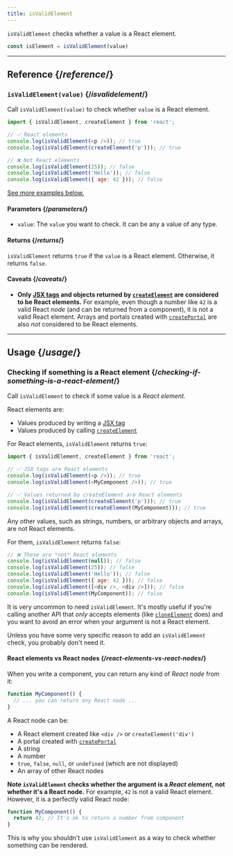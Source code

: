 ```yaml
---
title: isValidElement
---
```




`isValidElement` checks whether a value is a React element.

```js
const isElement = isValidElement(value)
```



<InlineToc />

---

## Reference {/*reference*/}

### `isValidElement(value)` {/*isvalidelement*/}

Call `isValidElement(value)` to check whether `value` is a React element.

```js
import { isValidElement, createElement } from 'react';

// ✅ React elements
console.log(isValidElement(<p />)); // true
console.log(isValidElement(createElement('p'))); // true

// ❌ Not React elements
console.log(isValidElement(25)); // false
console.log(isValidElement('Hello')); // false
console.log(isValidElement({ age: 42 })); // false
```

[See more examples below.](#usage)

#### Parameters {/*parameters*/}

* `value`: The `value` you want to check. It can be any a value of any type.

#### Returns {/*returns*/}

`isValidElement` returns `true` if the `value` is a React element. Otherwise, it returns `false`.

#### Caveats {/*caveats*/}

* **Only [JSX tags](/learn/writing-markup-with-jsx) and objects returned by [`createElement`](/reference/react/createElement) are considered to be React elements.** For example, even though a number like `42` is a valid React *node* (and can be returned from a component), it is not a valid React element. Arrays and portals created with [`createPortal`](/reference/react-dom/createPortal) are also *not* considered to be React elements.

---

## Usage {/*usage*/}

### Checking if something is a React element {/*checking-if-something-is-a-react-element*/}

Call `isValidElement` to check if some value is a *React element.*

React elements are:

- Values produced by writing a [JSX tag](/learn/writing-markup-with-jsx)
- Values produced by calling [`createElement`](/reference/react/createElement)

For React elements, `isValidElement` returns `true`:

```js
import { isValidElement, createElement } from 'react';

// ✅ JSX tags are React elements
console.log(isValidElement(<p />)); // true
console.log(isValidElement(<MyComponent />)); // true

// ✅ Values returned by createElement are React elements
console.log(isValidElement(createElement('p'))); // true
console.log(isValidElement(createElement(MyComponent))); // true
```

Any other values, such as strings, numbers, or arbitrary objects and arrays, are not React elements.

For them, `isValidElement` returns `false`:

```js
// ❌ These are *not* React elements
console.log(isValidElement(null)); // false
console.log(isValidElement(25)); // false
console.log(isValidElement('Hello')); // false
console.log(isValidElement({ age: 42 })); // false
console.log(isValidElement([<div />, <div />])); // false
console.log(isValidElement(MyComponent)); // false
```

It is very uncommon to need `isValidElement`. It's mostly useful if you're calling another API that *only* accepts elements (like [`cloneElement`](/reference/react/cloneElement) does) and you want to avoid an error when your argument is not a React element.

Unless you have some very specific reason to add an `isValidElement` check, you probably don't need it.

<DeepDive>

#### React elements vs React nodes {/*react-elements-vs-react-nodes*/}

When you write a component, you can return any kind of *React node* from it:

```js
function MyComponent() {
  // ... you can return any React node ...
}
```

A React node can be:

- A React element created like `<div />` or `createElement('div')`
- A portal created with [`createPortal`](/reference/react-dom/createPortal)
- A string
- A number
- `true`, `false`, `null`, or `undefined` (which are not displayed)
- An array of other React nodes

**Note `isValidElement` checks whether the argument is a *React element,* not whether it's a React node.** For example, `42` is not a valid React element. However, it is a perfectly valid React node:

```js
function MyComponent() {
  return 42; // It's ok to return a number from component
}
```

This is why you shouldn't use `isValidElement` as a way to check whether something can be rendered.

</DeepDive>
